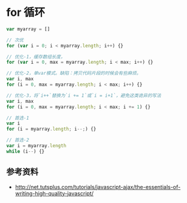 ﻿# for 循环

```javascript
var myarray = []

// 次优
for (var i = 0; i < myarray.length; i++) {}

// 优化-1，缓存数组长度，
for (var i = 0, max = myarray.length; i < max; i++) {}

// 优化-2，单var模式。缺陷：拷贝代码片段的时候会有些麻烦。
var i, max
for (i = 0, max = myarray.length; i < max; i++) {}

// 优化-3，将`i++`替换为`i += 1`或`i = i+1`，避免这类诡异的写法
var i, max
for (i = 0, max = myarray.length; i < max; i += 1) {}

// 首选-1
var i
for (i = myarray.length; i--;) {}

// 首选-2
var i = myarray.length
while (i--) {}
```

## 参考资料
- http://net.tutsplus.com/tutorials/javascript-ajax/the-essentials-of-writing-high-quality-javascript/